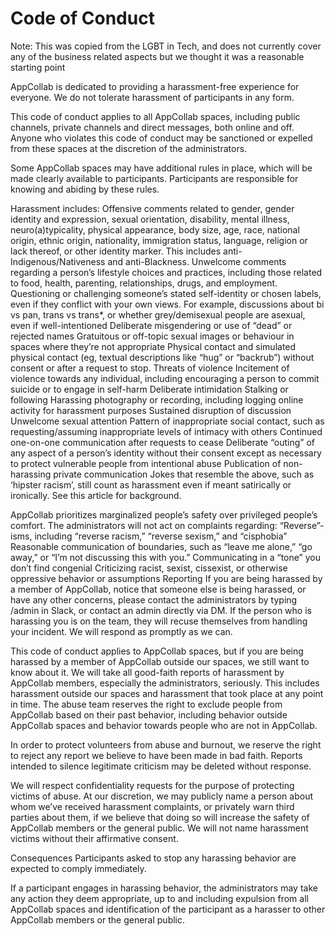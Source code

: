 # Code of Conduct
Note: This was copied from the LGBT in Tech, and does not currently cover any of the business related aspects but we thought it was a reasonable starting point

AppCollab is dedicated to providing a harassment-free experience for everyone. We do not tolerate harassment of participants in any form.

This code of conduct applies to all AppCollab spaces, including public channels, private channels and direct messages, both online and off. Anyone who violates this code of conduct may be sanctioned or expelled from these spaces at the discretion of the administrators.

Some AppCollab spaces may have additional rules in place, which will be made clearly available to participants. Participants are responsible for knowing and abiding by these rules.

Harassment includes:
Offensive comments related to gender, gender identity and expression, sexual orientation, disability, mental illness, neuro(a)typicality, physical appearance, body size, age, race, national origin, ethnic origin, nationality, immigration status, language, religion or lack thereof, or other identity marker. This includes anti-Indigenous/Nativeness and anti-Blackness.
Unwelcome comments regarding a person’s lifestyle choices and practices, including those related to food, health, parenting, relationships, drugs, and employment.
Questioning or challenging someone’s stated self-identity or chosen labels, even if they conflict with your own views. For example, discussions about bi vs pan, trans vs trans*, or whether grey/demisexual people are asexual, even if well-intentioned
Deliberate misgendering or use of “dead” or rejected names
Gratuitous or off-topic sexual images or behaviour in spaces where they’re not appropriate
Physical contact and simulated physical contact (eg, textual descriptions like “hug” or “backrub”) without consent or after a request to stop.
Threats of violence
Incitement of violence towards any individual, including encouraging a person to commit suicide or to engage in self-harm
Deliberate intimidation
Stalking or following
Harassing photography or recording, including logging online activity for harassment purposes
Sustained disruption of discussion
Unwelcome sexual attention
Pattern of inappropriate social contact, such as requesting/assuming inappropriate levels of intimacy with others
Continued one-on-one communication after requests to cease
Deliberate “outing” of any aspect of a person’s identity without their consent except as necessary to protect vulnerable people from intentional abuse
Publication of non-harassing private communication
Jokes that resemble the above, such as ‘hipster racism’, still count as harassment even if meant satirically or ironically. See this article for background.

AppCollab prioritizes marginalized people’s safety over privileged people’s comfort. The administrators will not act on complaints regarding:
“Reverse”-isms, including “reverse racism,” “reverse sexism,” and “cisphobia”
Reasonable communication of boundaries, such as “leave me alone,” “go away,” or “I’m not discussing this with you.”
Communicating in a “tone” you don’t find congenial
Criticizing racist, sexist, cissexist, or otherwise oppressive behavior or assumptions
Reporting
If you are being harassed by a member of AppCollab, notice that someone else is being harassed, or have any other concerns, please contact the administrators by typing /admin <your message> in Slack, or contact an admin directly via DM. If the person who is harassing you is on the team, they will recuse themselves from handling your incident. We will respond as promptly as we can.

This code of conduct applies to AppCollab spaces, but if you are being harassed by a member of AppCollab outside our spaces, we still want to know about it. We will take all good-faith reports of harassment by AppCollab members, especially the administrators, seriously. This includes harassment outside our spaces and harassment that took place at any point in time. The abuse team reserves the right to exclude people from AppCollab based on their past behavior, including behavior outside AppCollab spaces and behavior towards people who are not in AppCollab.

In order to protect volunteers from abuse and burnout, we reserve the right to reject any report we believe to have been made in bad faith. Reports intended to silence legitimate criticism may be deleted without response.

We will respect confidentiality requests for the purpose of protecting victims of abuse. At our discretion, we may publicly name a person about whom we’ve received harassment complaints, or privately warn third parties about them, if we believe that doing so will increase the safety of AppCollab members or the general public. We will not name harassment victims without their affirmative consent.

Consequences
Participants asked to stop any harassing behavior are expected to comply immediately.

If a participant engages in harassing behavior, the administrators may take any action they deem appropriate, up to and including expulsion from all AppCollab spaces and identification of the participant as a harasser to other AppCollab members or the general public.
